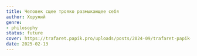```yaml
---
title: Человек сщее трояко размыкающее себя
author: Хоружий
genre:
- philosophy
status: future
cover: https://trafaret.papik.pro/uploads/posts/2024-09/trafaret-papik-pro-1p9p-p-trafareti-dlya-oblozhki-knigi-3.jpg
date: 2025-02-13
---
```


